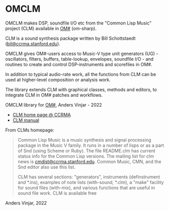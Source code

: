 # OMCLM

OMCLM makes DSP, soundfile I/O etc from the "Common Lisp Music"
project (CLM) available in [OM#](https://github.com/cac-t-u-s/om-sharp) (om-sharp).

CLM is a sound synthesis package written by Bill Schottstaedt
(bil@ccrma.stanford.edu).

OMCLM gives OM#-users access to Music-V type unit generators (UG) -
oscillators, filters, buffers, table-lookup, envelopes, soundfile
I/O - and routines to create and control DSP-instruments and
scorefiles in OM#.

In addition to typical audio-rate work, all the functions from CLM can
be used at higher-level composition or analysis work.

The library extends CLM with graphical classes, methods and editors,
to integrate CLM in OM# patches and workflows.

OMCLM library for [OM#](https://github.com/cac-t-u-s/om-sharp), Anders Vinjar - 2022

 - [CLM home page @ CCRMA](https://ccrma.stanford.edu/software/clm/)
 - [CLM manual](https://ccrma.stanford.edu/software/snd/snd/clm.html)

From CLMs homepage:

> Common Lisp Music is a music synthesis and signal processing package
> in the Music V family. It runs in a number of lisps or as a part of
> Snd (using Scheme or Ruby). The file README.clm has current status
> info for the Common Lisp versions. The mailing list for clm news is
> cmdist@ccrma.stanford.edu. Common Music, CMN, and the Snd editor
> also use this list.
>
> CLM has several sections: "generators", instruments (definstrument
> and *.ins), examples of note lists (with-sound, *.clm), a "make"
> facility for sound files (with-mix), and various functions that are
> useful in sound file work. CLM is available free



Anders Vinjar, 2022

